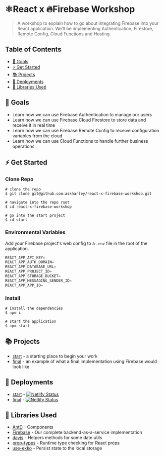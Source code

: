# ⚛️React x 🔥Firebase Workshop

> A workshop to explain how to go about integrating Firebase into your React application. We'll be implementing Authentication, Firestore, Remote Config, Cloud Functions and Hosting.

## Table of Contents
* [🎯 Goals](#goals)
* [⚡ Get Started](#get-started)
* [📚 Projects](#projects)
* [🤖 Deployments](#deployments)
* [🚀 Libraries Used](#libraries-used)

## 🎯 Goals

- Learn how we can use Firebase Authentication to manage our users
- Learn how we can use Firebase Cloud Firestore to store data and receive it in real time
- Learn how we can use Firebase Remote Config to receive configuration variables from the cloud
- Learn how we can use Cloud Functions to handle further business operations

## ⚡ Get Started

### Clone Repo
```
# clone the repo
$ git clone git@github.com:askharley/react-x-firebase-workshop.git

# navigate into the repo root
$ cd react-x-firebase-workshop

# go into the start project
$ cd start
```

### Environmental Variables

Add your Firebase project's web config to a `.env` file in the root of the application.

```js
REACT_APP_API_KEY=
REACT_APP_AUTH_DOMAIN=
REACT_APP_DATABASE_URL=
REACT_APP_PROJECT_ID=
REACT_APP_STORAGE_BUCKET=
REACT_APP_MESSAGING_SENDER_ID=
REACT_APP_APP_ID=
```

### Install
```
# install the dependencies
$ npm i

# start the application
$ npm start
```

## 📚 Projects

* [start](https://github.com/askharley/react-x-firebase-workshop/tree/main/start) - a starting place to begin your work
* [final](https://github.com/askharley/react-x-firebase-workshop/tree/main/final) - an example of what a final implementation using Firebase would look like

## 🤖 Deployments

* [start](https://react-x-firebase-workshop-start.netlify.app/) - [![Netlify Status](https://api.netlify.com/api/v1/badges/71a180da-fc6f-414d-8cb8-201cb7d9e161/deploy-status)](https://app.netlify.com/sites/react-x-firebase-workshop-start/deploys)
* [final](https://react-x-firebase-workshop-final.netlify.app/) - [![Netlify Status](https://api.netlify.com/api/v1/badges/71a180da-fc6f-414d-8cb8-201cb7d9e161/deploy-status)](https://app.netlify.com/sites/react-x-firebase-workshop-final/deploys)


## 🚀 Libraries Used

* [AntD](https://ant.design/components) - Components
* [Firebase](https://www.npmjs.com/package/firebase) - Our complete backend-as-a-service implementation
* [dayjs](https://www.npmjs.com/package/dayjs) - Helpers methods for some date utils
* [prop-types](https://www.npmjs.com/package/prop-types) - Runtime type checking for React props
* [use-ekko](https://github.com/askharley/use-ekko) - Persist state to the local storage
